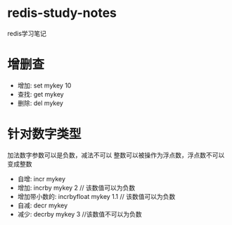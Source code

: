 # redis-study-notes
redis学习笔记

# 增删查
* 增加: set mykey 10
* 查找: get mykey
* 删除: del mykey

# 针对数字类型 
加法数字参数可以是负数，减法不可以
整数可以被操作为浮点数，浮点数不可以变成整数
* 自增: incr mykey
* 增加: incrby mykey 2 // 该数值可以为负数
* 增加带小数的: incrbyfloat mykey 1.1 // 该数值可以为负数
* 自减: decr mykey 
* 减少: decrby mykey 3 //该数值不可以为负数

